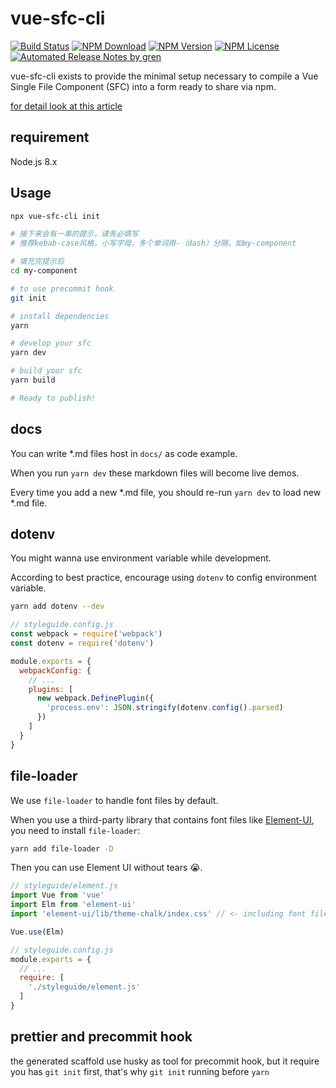 # vue-sfc-cli

[![Build Status](https://travis-ci.com/FEMessage/vue-sfc-cli.svg?branch=master)](https://travis-ci.com/FEMessage/vue-sfc-cli)
[![NPM Download](https://img.shields.io/npm/dm/vue-sfc-cli.svg)](https://www.npmjs.com/package/vue-sfc-cli)
[![NPM Version](https://img.shields.io/npm/v/vue-sfc-cli.svg)](https://www.npmjs.com/package/vue-sfc-cli)
[![NPM License](https://img.shields.io/npm/l/vue-sfc-cli.svg)](https://github.com/FEMessage/vue-sfc-cli/blob/master/LICENSE)
[![Automated Release Notes by gren](https://img.shields.io/badge/%F0%9F%A4%96-release%20notes-00B2EE.svg)](https://github-tools.github.io/github-release-notes/)

vue-sfc-cli exists to provide the minimal setup necessary to compile a Vue Single File Component (SFC) into a form ready to share via npm.

[for detail look at this article](https://github.com/levy9527/blog/issues/2)

## requirement
Node.js 8.x

## Usage
```bash
npx vue-sfc-cli init

# 接下来会有一串的提示，请务必填写
# 推荐kebab-case风格，小写字母，多个单词用-（dash）分隔，如my-component

# 填充完提示后
cd my-component

# to use precommit hook
git init

# install dependencies
yarn

# develop your sfc
yarn dev

# build your sfc
yarn build

# Ready to publish!
```

## docs

You can write *.md files host in `docs/` as code example.

When you run `yarn dev` these markdown files will become live demos.

Every time you add a new *.md file, you should re-run `yarn dev` to load new *.md file.

## dotenv

You might wanna use environment variable while development.

According to best practice, encourage using `dotenv` to config environment variable.

```sh
yarn add dotenv --dev
```

```js
// styleguide.config.js
const webpack = require('webpack')
const dotenv = require('dotenv')

module.exports = {
  webpackConfig: {
    // ...
    plugins: [
      new webpack.DefinePlugin({
        'process.env': JSON.stringify(dotenv.config().parsed)
      })
    ]
  }
}
```

## file-loader

We use `file-loader` to handle font files by default.

When you use a third-party library that contains font files like
[Element-UI](https://element.eleme.io),
you need to install `file-loader`:

```sh
yarn add file-loader -D
```

Then you can use Element UI without tears 😭.

```js
// styleguide/element.js
import Vue from 'vue'
import Elm from 'element-ui'
import 'element-ui/lib/theme-chalk/index.css' // <- including font files

Vue.use(Elm)
```

```js
// styleguide.config.js
module.exports = {
  // ...
  require: [
    './styleguide/element.js'
  ]
}
```

## prettier and precommit hook

the generated scaffold use husky as tool for precommit hook, but it require you has `git init` first, that's why `git init` running before
`yarn`
